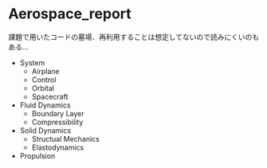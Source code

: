 # Aerospace_report
課題で用いたコードの墓場．再利用することは想定してないので読みにくいのもある…

- System  
  * Airplane
  * Control
  * Orbital
  * Spacecraft
- Fluid Dynamics
  * Boundary Layer
  * Compressibility
- Solid Dynamics
  * Structual Mechanics
  * Elastodynamics
- Propulsion
